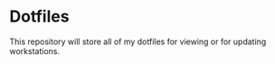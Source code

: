 # Dotfiles

This repository will store all of my dotfiles for viewing or for updating
workstations.
